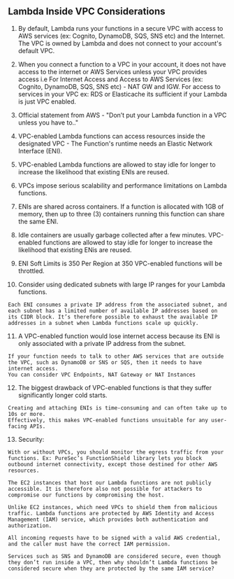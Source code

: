 ## Lambda Inside VPC Considerations

1. By default, Lambda runs your functions in a secure VPC with access to AWS services (ex: Cognito, DynamoDB, SQS, SNS etc) and the Internet. The VPC is owned by Lambda and does not connect to your account's default VPC. 

2. When you connect a function to a VPC in your account, it does not have access to the internet or AWS Services unless your VPC provides access i.e For Internet Access and Access to AWS Services (ex: Cognito, DynamoDB, SQS, SNS etc) - NAT GW and IGW. For access to services in your VPC ex: RDS or Elasticache its sufficient if your Lambda is just VPC enabled.

3. Official statement from AWS - "Don’t put your Lambda function in a VPC unless you have to.."

4. VPC-enabled Lambda functions can access resources inside the designated VPC - The Function's runtime needs an Elastic Network Interface (ENI).

5. VPC-enabled Lambda functions are allowed to stay idle for longer to increase the likelihood that existing ENIs are reused.

6. VPCs impose serious scalability and performance limitations on Lambda functions.

7. ENIs are shared across containers. If a function is allocated with 1GB of memory, then up to three (3) containers running this function can share the same ENI.

8. Idle containers are usually garbage collected after a few minutes. VPC-enabled functions are allowed to stay idle for longer to increase the likelihood that existing ENis are reused.

9. ENI Soft Limits is 350 Per Region at 350 VPC-enabled functions will be throttled. 

10. Consider using dedicated subnets with large IP ranges for your Lambda functions.
```
Each ENI consumes a private IP address from the associated subnet, and each subnet has a limited number of available IP addresses based on its CIDR block. It’s therefore possible to exhaust the available IP addresses in a subnet when Lambda functions scale up quickly.
```

11. A VPC-enabled function would lose internet access because its ENI is only associated with a private IP address from the subnet. 
```
If your function needs to talk to other AWS services that are outside the VPC, such as DynamoDB or SNS or SQS, then it needs to have internet access. 
You can consider VPC Endpoints, NAT Gateway or NAT Instances
```

12. The biggest drawback of VPC-enabled functions is that they suffer significantly longer cold starts.
```
Creating and attaching ENIs is time-consuming and can often take up to 10s or more.
Effectively, this makes VPC-enabled functions unsuitable for any user-facing APIs.
```
 
13. Security:
```
With or without VPCs, you should monitor the egress traffic from your functions. Ex: PureSec’s FunctionShield library lets you block outbound internet connectivity, except those destined for other AWS resources.

The EC2 instances that host our Lambda functions are not publicly accessible. It is therefore also not possible for attackers to compromise our functions by compromising the host. 

Unlike EC2 instances, which need VPCs to shield them from malicious traffic. Lambda functions are protected by AWS Identity and Access Management (IAM) service, which provides both authentication and authorization.

All incoming requests have to be signed with a valid AWS credential, and the caller must have the correct IAM permission.

Services such as SNS and DynamoDB are considered secure, even though they don’t run inside a VPC, then why shouldn’t Lambda functions be considered secure when they are protected by the same IAM service?
```
